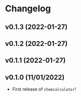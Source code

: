 # Changelog

<!--next-version-placeholder-->

## v0.1.3 (2022-01-27)


## v0.1.2 (2022-01-27)


## v0.1.1 (2022-01-27)


## v0.1.0 (11/01/2022)

- First release of `chemcalculator`!